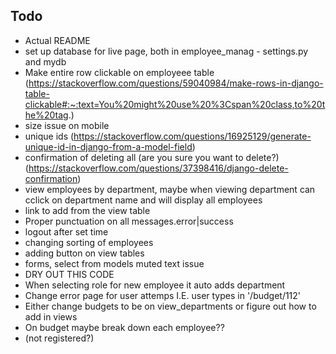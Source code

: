 ## Todo
- Actual README
- set up database for live page, both in employee_manag - settings.py and mydb
- Make entire row clickable on employeee table (https://stackoverflow.com/questions/59040984/make-rows-in-django-table-clickable#:~:text=You%20might%20use%20%3Cspan%20class,to%20the%20tag.)
- size issue on mobile
- unique ids (https://stackoverflow.com/questions/16925129/generate-unique-id-in-django-from-a-model-field)
- confirmation of deleting all (are you sure you want to delete?) (https://stackoverflow.com/questions/37398416/django-delete-confirmation)
- view employees by department, maybe when viewing department can cclick on department name and will display all employees
- link to add from the view table
- Proper punctuation on all messages.error|success
- logout after set time
- changing sorting of employees
- adding button on view tables
- forms, select from models muted text issue
- DRY OUT THIS CODE
- When selecting role for new employee it auto adds department
- Change error page for user attemps I.E. user types in '/budget/112'
- Either change budgets to be on view_departments or figure out how to add in views
- On budget maybe break down each employee??
- (not registered?) 
